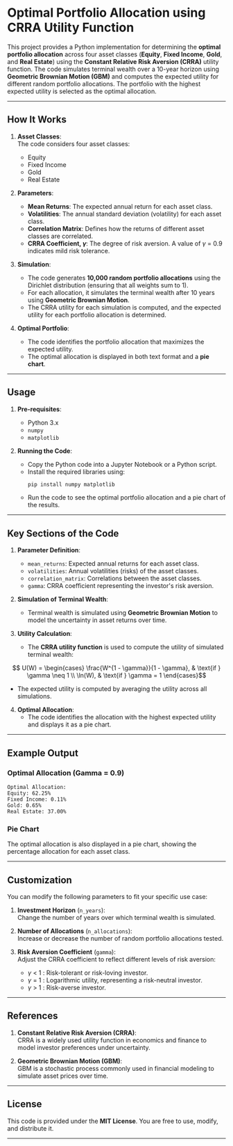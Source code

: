 
# **Optimal Portfolio Allocation using CRRA Utility Function**

This project provides a Python implementation for determining the **optimal portfolio allocation** across four asset classes (**Equity**, **Fixed Income**, **Gold**, and **Real Estate**) using the **Constant Relative Risk Aversion (CRRA)** utility function. The code simulates terminal wealth over a 10-year horizon using **Geometric Brownian Motion (GBM)** and computes the expected utility for different random portfolio allocations. The portfolio with the highest expected utility is selected as the optimal allocation.

---

## **How It Works**

1. **Asset Classes**:  
   The code considers four asset classes:
   - Equity
   - Fixed Income
   - Gold
   - Real Estate

2. **Parameters**:
   - **Mean Returns**: The expected annual return for each asset class.
   - **Volatilities**: The annual standard deviation (volatility) for each asset class.
   - **Correlation Matrix**: Defines how the returns of different asset classes are correlated.
   - **CRRA Coefficient, $\gamma$**: The degree of risk aversion. A value of $\gamma$ = 0.9 indicates mild risk tolerance.

3. **Simulation**:
   - The code generates **10,000 random portfolio allocations** using the Dirichlet distribution (ensuring that all weights sum to 1).
   - For each allocation, it simulates the terminal wealth after 10 years using **Geometric Brownian Motion**.
   - The CRRA utility for each simulation is computed, and the expected utility for each portfolio allocation is determined.

4. **Optimal Portfolio**:
   - The code identifies the portfolio allocation that maximizes the expected utility.
   - The optimal allocation is displayed in both text format and a **pie chart**.

---

## **Usage**

1. **Pre-requisites**:
   - Python 3.x
   - `numpy`
   - `matplotlib`

2. **Running the Code**:
   - Copy the Python code into a Jupyter Notebook or a Python script.
   - Install the required libraries using:
     ```bash
     pip install numpy matplotlib
     ```
   - Run the code to see the optimal portfolio allocation and a pie chart of the results.

---

## **Key Sections of the Code**

1. **Parameter Definition**:
   - `mean_returns`: Expected annual returns for each asset class.
   - `volatilities`: Annual volatilities (risks) of the asset classes.
   - `correlation_matrix`: Correlations between the asset classes.
   - `gamma`: CRRA coefficient representing the investor's risk aversion.

2. **Simulation of Terminal Wealth**:
   - Terminal wealth is simulated using **Geometric Brownian Motion** to model the uncertainty in asset returns over time.

3. **Utility Calculation**:
   - The **CRRA utility function** is used to compute the utility of simulated terminal wealth:
  
  $$ U(W) = 
        \begin{cases} 
        \frac{W^{1 - \gamma}}{1 - \gamma}, & \text{if } \gamma \neq 1 \\
        \ln(W), & \text{if } \gamma = 1
        \end{cases}$$

   - The expected utility is computed by averaging the utility across all simulations.

4. **Optimal Allocation**:
   - The code identifies the allocation with the highest expected utility and displays it as a pie chart.

---

## **Example Output**

### **Optimal Allocation (Gamma = 0.9)**

```text
Optimal Allocation:
Equity: 62.25%
Fixed Income: 0.11%
Gold: 0.65%
Real Estate: 37.00%
```

### **Pie Chart**

The optimal allocation is also displayed in a pie chart, showing the percentage allocation for each asset class.

---

## **Customization**

You can modify the following parameters to fit your specific use case:

1. **Investment Horizon** (`n_years`):  
   Change the number of years over which terminal wealth is simulated.
   
2. **Number of Allocations** (`n_allocations`):  
   Increase or decrease the number of random portfolio allocations tested.

3. **Risk Aversion Coefficient** (`gamma`):  
   Adjust the CRRA coefficient to reflect different levels of risk aversion:
   - $\gamma$ < 1 : Risk-tolerant or risk-loving investor.
   - $\gamma$ = 1 : Logarithmic utility, representing a risk-neutral investor.
   - $\gamma$ > 1 : Risk-averse investor.

---

## **References**

1. **Constant Relative Risk Aversion (CRRA)**:  
   CRRA is a widely used utility function in economics and finance to model investor preferences under uncertainty.

2. **Geometric Brownian Motion (GBM)**:  
   GBM is a stochastic process commonly used in financial modeling to simulate asset prices over time.

---

## **License**

This code is provided under the **MIT License**. You are free to use, modify, and distribute it.

---
